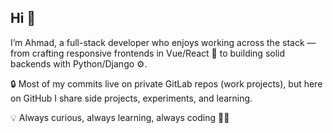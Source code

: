 ## Hi 👋

<!--
**A7mat/a7mat** is a ✨ _special_ ✨ repository because its `README.md` (this file) appears on your GitHub profile.

Here are some ideas to get you started:

- 🔭 I’m currently working on ...
- 🌱 I’m currently learning ...
- 👯 I’m looking to collaborate on ...
- 🤔 I’m looking for help with ...
- 💬 Ask me about ...
- 📫 How to reach me: ...
- 😄 Pronouns: ...
- ⚡ Fun fact: ...
-->

I’m Ahmad, a full-stack developer who enjoys working across the stack —
from crafting responsive frontends in Vue/React 🎨 to building solid backends with Python/Django ⚙️.

🔒 Most of my commits live on private GitLab repos (work projects),
but here on GitHub I share side projects, experiments, and learning.

💡 Always curious, always learning, always coding 🚀✨
